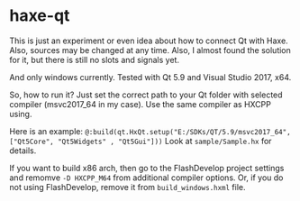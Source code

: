 # haxe-qt

This is just an experiment or even idea about how to connect Qt with Haxe.
Also, sources may be changed at any time. 
Also, I almost found the solution for it, but there is still no slots and signals yet.

And only windows currently. Tested with Qt 5.9 and Visual Studio 2017, x64.

So, how to run it?
Just set the correct path to your Qt folder with selected compiler (msvc2017_64 in my case). 
Use the same compiler as HXCPP using. 

Here is an example:
`@:build(qt.HxQt.setup("E:/SDKs/QT/5.9/msvc2017_64", ["Qt5Core", "Qt5Widgets" , "Qt5Gui"]))`
Look at `sample/Sample.hx` for details. 

If you want to build x86 arch, then go to the FlashDevelop project settings and remomve `-D HXCPP_M64` from additional compiler options.
Or, if you do not using FlashDevelop, remove it from `build_windows.hxml` file.